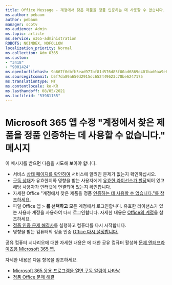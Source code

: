 ```yaml
---
title: Office Message - 계정에서 찾은 제품을 정품 인증하는 데 사용할 수 없습니다.
ms.author: pebaum
author: pebaum
manager: scotv
ms.audience: Admin
ms.topic: article
ms.service: o365-administration
ROBOTS: NOINDEX, NOFOLLOW
localization_priority: Normal
ms.collection: Adm_O365
ms.custom:
- "3418"
- "9001424"
ms.openlocfilehash: 9a667f0dbfb5ead977bf81d576d85f00ad6869e401bad0aa9e833e7fb75b78e3
ms.sourcegitcommit: b5f7da89a650d2915dc652449623c78be6247175
ms.translationtype: MT
ms.contentlocale: ko-KR
ms.lasthandoff: 08/05/2021
ms.locfileid: "53981155"
---
```

# <a name="fixing-the-microsoft-365-apps-the-products-we-found-in-your-account-cant-be-used-to-activate-message"></a>Microsoft 365 앱 수정 "계정에서 찾은 제품을 정품 인증하는 데 사용할 수 없습니다." 메시지

이 메시지를 받으면 다음을 시도해 보아야 합니다.

- 서비스 [상태 페이지를 확인하여](https://docs.microsoft.com/office365/enterprise/view-service-health) 서비스에 알려진 문제가 없는지 확인하십시오.
- [구독 상태](https://support.office.com/article/0d23d3c0-c19c-4b2f-9845-5344fedc4380#bkmk_checksubscription)가 유효한지와 영향을 받는 사용자에게 [유효한 라이선스가 할당](https://support.office.com/article/997596B5-4173-4627-B915-36ABAC6786DC)되어 있고 해당 사용자가 인터넷에 연결되어 있는지 확인합니다. 
- 자세한 Office "계정에서 찾은 제품을 정품 [인증하는 데 사용할 수 없습니다."를 참조하세요.](https://support.office.com/article/c9f9a0b3-5aae-4131-8077-21e6a59f141e)
- 파일 Office 앱   >  **를 선택하고** 모든 계정에서 로그인합니다. 유효한 라이선스가 있는 사용자 계정을 사용하여 다시 로그인합니다. 자세한 내용은 [Office의 계정](https://support.office.com/article/628ea040-f265-49de-b986-be09c3ebf8a9)을 참조하세요.
- [정품 인증 문제 해결사](https://aka.ms/SARA-OfficeActivation-Alchemy)를 실행하고 컴퓨터를 다시 시작합니다.
- 영향을 받는 컴퓨터의 정품 인증 [Office 다시 설정합니다.](https://docs.microsoft.com/office365/troubleshoot/activation/reset-office-365-proplus-activation-state)

공유 컴퓨터 시나리오에 대한 자세한 내용은 에 대한 공유 컴퓨터 활성화 [문제 엔터프라이즈용 Microsoft 365 앱.](https://docs.microsoft.com/deployoffice/troubleshoot-shared-computer-activation)

자세한 내용은 다음 항목을 참조하세요. 
- [Microsoft 365 응용 프로그램을 열면 구독 알림이 나타남](https://support.office.com/article/4cabe32c-f594-4c0e-9191-3d3ade10cceb)
- [정품 Office 문제 해결](https://support.office.com/article/0d23d3c0-c19c-4b2f-9845-5344fedc4380)
